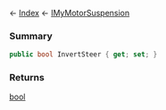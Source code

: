 ← [Index](Api-Index) ← [IMyMotorSuspension](Sandbox.ModAPI.Ingame.IMyMotorSuspension)

### Summary

```csharp
public bool InvertSteer { get; set; }
```

### Returns

[bool](System.Boolean)

